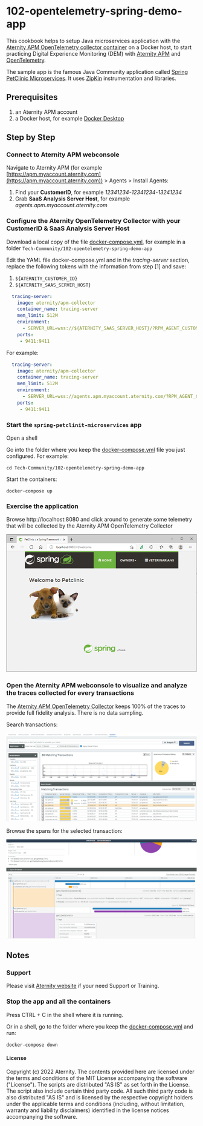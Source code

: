 # 102-opentelemetry-spring-demo-app

This cookbook helps to setup Java microservices application with the [Aternity APM OpenTelemetry collector container](https://hub.docker.com/r/aternity/apm-collector) on a Docker host, to start practicing Digital Experience Monitoring (DEM) with [Aternity APM](https://www.aternity.com/application-performance-monitoring/) and [OpenTelemetry](https://opentelemetry.io/).

The sample app is the famous Java Community application called [Spring PetClinic Microservices](https://github.com/spring-petclinic/spring-petclinic-microservices). It uses [ZipKin](https://zipkin.io/) instrumentation and libraries.

## Prerequisites

1. an Aternity APM account
2. a Docker host, for example [Docker Desktop](https://www.docker.com/products/docker-desktop)

## Step by Step

### Connect to Aternity APM webconsole

Navigate to Aternity APM (for example [https://apm.myaccount.aternity.com](https://apm.myaccount.aternity.com)) > Agents > Install Agents:

1. Find your **CustomerID**, for example *12341234-12341234-13241234*
2. Grab **SaaS Analysis Server Host**, for example *agents.apm.myaccount.aternity.com*

### Configure the Aternity OpenTelemetry Collector with your CustomerID & SaaS Analysis Server Host

Download a local copy of the file [docker-compose.yml](docker-compose.yml), for example in a folder `Tech-Community/102-opentelemetry-spring-demo-app`

Edit the YAML file docker-compose.yml and in the *tracing-server* section, replace the following tokens with the information from step [1] and save:
1. `${ATERNITY_CUSTOMER_ID}`
2. `${ATERNITY_SAAS_SERVER_HOST}`  

```yaml
  tracing-server:
    image: aternity/apm-collector
    container_name: tracing-server
    mem_limit: 512M
    environment:
      - SERVER_URL=wss://${ATERNITY_SAAS_SERVER_HOST}/?RPM_AGENT_CUSTOMER_ID=${ATERNITY_CUSTOMER_ID}
    ports:
     - 9411:9411
```

For example:

```yaml
  tracing-server:
    image: aternity/apm-collector
    container_name: tracing-server
    mem_limit: 512M
    environment:
      - SERVER_URL=wss://agents.apm.myaccount.aternity.com/?RPM_AGENT_CUSTOMER_ID=12341234-12341234-13241234
    ports:
     - 9411:9411
```


### Start the `spring-petclinit-microservices` app

Open a shell

Go into the folder where you keep the [docker-compose.yml](docker-compose.yml) file you just configured. For example:

```shell
cd Tech-Community/102-opentelemetry-spring-demo-app
```

Start the containers:

```shell
docker-compose up
```

### Exercise the application

Browse http://localhost:8080 and click around to generate some telemetry that will be collected by the Aternity APM OpenTelemetry Collector

![spring petclinic](images/spring-petclinic.png)

### Open the Aternity APM webconsole to visualize and analyze the traces collected for every transactions

The [Aternity APM OpenTelemetry Collector](https://hub.docker.com/r/aternity/apm-collector) keeps 100% of the traces to provide full fidelity analysis. There is no data sampling.

Search transactions:

![Aternity APM OpenTelemetry every transaction](images/aternity-apm-webconsoles-every-transactions.png)

Browse the spans for the selected transaction:

![Aternity APM OpenTelemetry Span Browser](images/aternity-apm-spring-transaction-details-span-browser.png)

## Notes 

### Support

Please visit [Aternity website](https://www.aternity.com/) if your need Support or Training.

### Stop the app and all the containers

Press CTRL + C in the shell where it is running.

Or in a shell, go to the folder where you keep the [docker-compose.yml](docker-compose.yml) and run:

```shell
docker-compose down
```

#### License

Copyright (c) 2022 Aternity. The contents provided here are licensed under the terms and conditions of the MIT License accompanying the software ("License"). The scripts are distributed "AS IS" as set forth in the License. The script also include certain third party code. All such third party code is also distributed "AS IS" and is licensed by the respective copyright holders under the applicable terms and conditions (including, without limitation, warranty and liability disclaimers) identified in the license notices accompanying the software.
